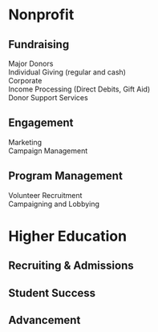 # Nonprofit
## Fundraising
Major Donors  
Individual Giving (regular and cash)  
Corporate  
Income Processing (Direct Debits, Gift Aid)  
Donor Support Services  

## Engagement
Marketing  
Campaign Management  

## Program Management
Volunteer Recruitment  
Campaigning and Lobbying  

# Higher Education
## Recruiting & Admissions
## Student Success
## Advancement
